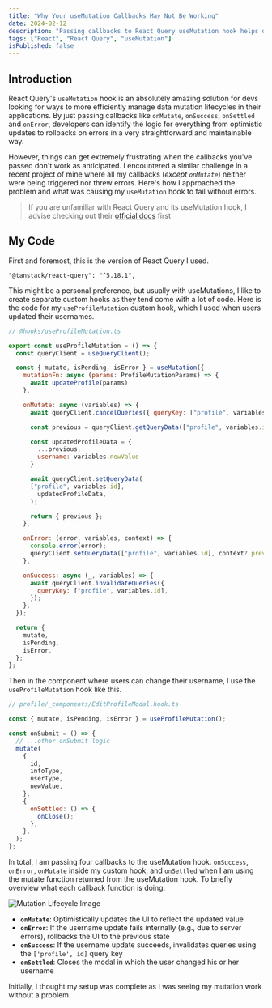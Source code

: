 ```yaml
---
title: "Why Your useMutation Callbacks May Not Be Working"
date: 2024-02-12
description: "Passing callbacks to React Query useMutation hook helps developers to more efficiently manage data mutation lifecycles. However, when it fails to work as anticipated, it can be frustrating. Here's why it might not work as intended."
tags: ["React", "React Query", "useMutation"]
isPublished: false
---
```


## Introduction

React Query's `useMutation` hook is an absolutely amazing solution for devs looking for ways to more efficiently manage data mutation lifecycles in their applications. By just passing callbacks like `onMutate`, `onSuccess`, `onSettled` and `onError`, developers can identify the logic for everything from optimistic updates to rollbacks on errors in a very straightforward and maintainable way.

However, things can get extremely frustrating when the callbacks you've passed don't work as anticipated. I encountered a similar challenge in a recent project of mine where all my callbacks (_except `onMutate`_) neither were being triggered nor threw errors. Here's how I approached the problem and what was causing my `useMutation` hook to fail without errors.

> If you are unfamiliar with React Query and its useMutation hook, I advise checking out their [official docs](https://tanstack.com/query/v5/docs/framework/react/reference/useMutation) first

## My Code

First and foremost, this is the version of React Query I used.

```
"@tanstack/react-query": "^5.18.1",
```

This might be a personal preference, but usually with useMutations, I like to create separate custom hooks as they tend come with a lot of code. Here is the code for my `useProfileMutation` custom hook, which I used when users updated their usernames.

```js
// @hooks/useProfileMutation.ts

export const useProfileMutation = () => {
  const queryClient = useQueryClient();

  const { mutate, isPending, isError } = useMutation({
    mutationFn: async (params: ProfileMutationParams) => {
      await updateProfile(params)
    },

    onMutate: async (variables) => {
      await queryClient.cancelQueries({ queryKey: ["profile", variables.id] });

      const previous = queryClient.getQueryData(["profile", variables.id]);

      const updatedProfileData = {
        ...previous,
        username: variables.newValue
      }

      await queryClient.setQueryData(
      ["profile", variables.id],
        updatedProfileData,
      );

      return { previous };
    },

    onError: (error, variables, context) => {
      console.error(error);
      queryClient.setQueryData(["profile", variables.id], context?.previous);
    },

    onSuccess: async (_, variables) => {
      await queryClient.invalidateQueries({
        queryKey: ["profile", variables.id],
      });
    },
  });

  return {
    mutate,
    isPending,
    isError,
  };
};
```

Then in the component where users can change their username, I use the `useProfileMutation` hook like this.

```js
// profile/_components/EditProfileModal.hook.ts

const { mutate, isPending, isError } = useProfileMutation();

const onSubmit = () => {
  // ...other onSubmit logic
  mutate(
    {
      id,
      infoType,
      userType,
      newValue,
    },
    {
      onSettled: () => {
        onClose();
      },
    },
  );
};
```

In total, I am passing four callbacks to the useMutation hook. `onSuccess`, `onError`, `onMutate` inside my custom hook, and `onSettled` when I am using the mutate function returned from the useMutation hook. To briefly overview what each callback function is doing:

![Mutation Lifecycle Image](/mutation_lifecycle.png)

- **`onMutate`**: Optimistically updates the UI to reflect the updated value
- **`onError`**: If the username update fails internally (e.g., due to server errors), rollbacks the UI to the previous state
- **`onSuccess`**: If the username update succeeds, invalidates queries using the `['profile', id]` query key
- **`onSettled`**: Closes the modal in which the user changed his or her username

Initially, I thought my setup was complete as I was seeing my mutation work without a problem.
